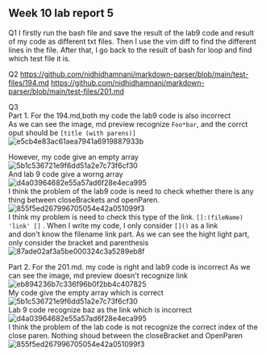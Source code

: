 ## Week 10 lab report 5
Q1
I firstly  run the bash file and save the result of the lab9 code and result of my code as different txt files. 
Then I use the vim diff to find the different lines in the file. 
After that, I go back to the result of bash for loop and find which test file it is.
 
Q2
https://github.com/nidhidhamnani/markdown-parser/blob/main/test-files/194.md
https://github.com/nidhidhamnani/markdown-parser/blob/main/test-files/201.md
 
Q3  
Part 1. For the 194.md,both my code the lab9 code is also incorrect    
As we can see the image, md preview recognize `Foo*bar`, and the corrct oput should be `[title (with parens)]`   
![e5cb4e83ac61aea7941a6919887933b](https://user-images.githubusercontent.com/103226676/172101640-25321d54-2cb1-40a5-baf0-b8492ca51373.png)  

However, my code give an empty array  
![5b1c536721e9f6dd51a2e7c73f6cf30](https://user-images.githubusercontent.com/103226676/172102161-e65468de-8da1-469e-9113-f77638e2bd3b.png)  
And lab 9 code give a worng array  
![d4a03964682e55a57ad6f28e4eca995](https://user-images.githubusercontent.com/103226676/172102253-809e24b4-d368-4a51-9995-214e12f06856.png)  
I think the problem of the lab9 code is need to check whether there is any thing between closeBrackets and openParen.   
![855f5ed267996705054e42a051099f3](https://user-images.githubusercontent.com/103226676/172103932-f85a197f-d505-4217-b5dc-bb56126eaf00.png)  
I think my problem is need to check this type of the link. `[]:(fileName) 'link' []` . When I write my code, I only consider `[]()` as a link  
and don't know the filename link part. As we can see the hight light part, only consider the bracket and parenthesis  
![87ade02af3a5be000324c3a5289eb8f](https://user-images.githubusercontent.com/103226676/172105291-71862fa6-7b69-4431-9d23-0c485dbd8baf.png)  
  
  
Part 2. For the 201.md. my code is right and lab9 code is incorrect
As we can see the image, md preview doesn't recognize link  
![eb894236b7c336f96b0f2bb4c407825](https://user-images.githubusercontent.com/103226676/172105649-7c7d35b1-3872-4589-aa20-ac4be883d2f9.png)  
My code give the empty array which is correct  
![5b1c536721e9f6dd51a2e7c73f6cf30](https://user-images.githubusercontent.com/103226676/172105845-888f3b03-b8e8-427f-a052-b0c3783abe0e.png)   
Lab 9 code recognize baz as the link which is incorrect  
![d4a03964682e55a57ad6f28e4eca995](https://user-images.githubusercontent.com/103226676/172105964-01a4d537-c286-4134-8233-6c59666fa301.png)  
I think the problem of the lab code is not recognize the correct index of the close paren. Nothing shoud between the closeBracket and OpenParen  
![855f5ed267996705054e42a051099f3](https://user-images.githubusercontent.com/103226676/172106616-e577d77f-2e8c-4eb5-913d-ef89cdf63060.png)



    
    
